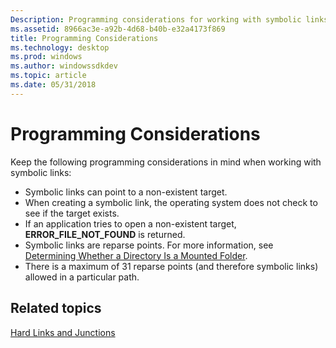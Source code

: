 ```yaml
---
Description: Programming considerations for working with symbolic links.
ms.assetid: 8966ac3e-a92b-4d68-b40b-e32a4173f869
title: Programming Considerations
ms.technology: desktop
ms.prod: windows
ms.author: windowssdkdev
ms.topic: article
ms.date: 05/31/2018
---
```


# Programming Considerations

Keep the following programming considerations in mind when working with symbolic links:

-   Symbolic links can point to a non-existent target.
-   When creating a symbolic link, the operating system does not check to see if the target exists.
-   If an application tries to open a non-existent target, **ERROR\_FILE\_NOT\_FOUND** is returned.
-   Symbolic links are reparse points. For more information, see [Determining Whether a Directory Is a Mounted Folder](determining-whether-a-directory-is-a-volume-mount-point.md).
-   There is a maximum of 31 reparse points (and therefore symbolic links) allowed in a particular path.

## Related topics

<dl> <dt>


</dt> <dt>

[Hard Links and Junctions](hard-links-and-junctions.md)
</dt> </dl>

 

 



